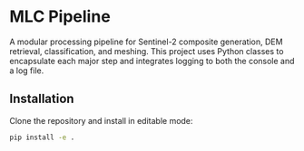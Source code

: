 # MLC Pipeline

A modular processing pipeline for Sentinel-2 composite generation, DEM retrieval, classification,
and meshing. This project uses Python classes to encapsulate each major step and integrates logging
to both the console and a log file.

## Installation

Clone the repository and install in editable mode:

```bash
pip install -e .
